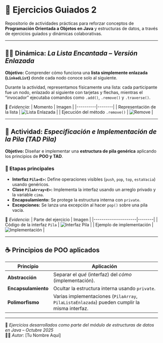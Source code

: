 # 🧩 Ejercicios Guiados 2

Repositorio de actividades prácticas para reforzar conceptos de **Programación Orientada a Objetos en Java** y estructuras de datos, a través de ejercicios guiados y dinámicas colaborativas.

---

## 🧙‍♂️ Dinámica: *La Lista Encantada – Versión Enlazada*
**Objetivo:** Comprender cómo funciona una **lista simplemente enlazada (`LinkedList`)** donde cada nodo conoce solo al siguiente.

Durante la actividad, representamos físicamente una lista: cada participante fue un nodo, enlazado al siguiente con tarjetas y flechas, mientras el “invocador” ejecutaba comandos como `.add()`, `.remove()` y `.traverse()`.

📸 *Evidencia:*
| Momento | Imagen |
|----------|--------|
| Representación de la lista | ![Lista Enlazada](./images/lista1.jpg) |
| Ejecución del método `.remove()` | ![Remove](./images/lista2.jpg) |

---

## 🧱 Actividad: *Especificación e Implementación de la Pila (TAD Pila)*

**Objetivo:** Diseñar e implementar una **estructura de pila genérica** aplicando los principios de **POO y TAD**.

### 🧩 Etapas principales
- **Interfaz `Pila<E>`:** Define operaciones visibles (`push`, `pop`, `top`, `estaVacia`) usando genéricos.  
- **Clase `PilaArray<E>`:** Implementa la interfaz usando un arreglo privado y la variable `cima`.  
- **Encapsulamiento:** Se protege la estructura interna con `private`.  
- **Excepciones:** Se lanza una excepción al hacer `pop()` sobre una pila vacía.  

📸 *Evidencia:*
| Parte del ejercicio | Imagen |
|----------------------|--------|
| Código de la interfaz `Pila` | ![Interfaz Pila](./images/pila1.jpg) |
| Ejemplo de implementación | ![Implementación](./images/pila2.jpg) |

---

## ☕ Principios de POO aplicados
| Principio | Aplicación |
|------------|-------------|
| **Abstracción** | Separar el *qué* (interfaz) del *cómo* (implementación). |
| **Encapsulamiento** | Ocultar la estructura interna usando `private`. |
| **Polimorfismo** | Varias implementaciones (`PilaArray`, `PilaListaEnlazada`) pueden cumplir la misma interfaz. |

---

📅 *Ejercicios desarrollados como parte del módulo de estructuras de datos en Java – Octubre 2025*  
👨‍💻 *Autor:* [Tu Nombre Aquí]

